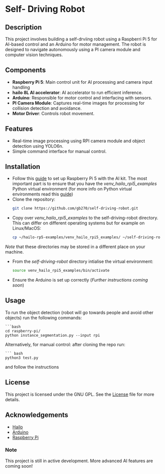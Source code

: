 # Self- Driving Robot

## Description
This project involves building a self-drviing robot using a Raspberri Pi 5 for AI-based control and an Arduino for motor management. The robot is designed to navigate autonomously using a PI camera module and computer vision techniques.

## Components
- **Raspberry Pi 5**: Main control unit for AI processing and camera input handling
- **hailo 8L AI accelerator**: AI accelerator to run efficient inference.
- **Arduino**: Responsible for motor control and interfacing with sensors.
- **PI Camera Module**: Captures real-time images for processing for collision detection and avoidance.
- **Motor Driver**: Controls robot movement.

## Features
- Real-time image processing using RPI camera module and object detection using YOLO6n.
- Simple command interface for manual control.

## Installation
- Follow this [guide](https://github.com/hailo-ai/hailo-rpi5-examples/blob/main/doc/basic-pipelines.md#installation) to set up Raspberry Pi 5 with the AI kit. The most important part is to ensure that you have the *venv_hailo_rpi5_examples* Python virtual environment (for more info on Python virtual environments read this [guide](https://realpython.com/python-virtual-environments-a-primer/))
- Clone the repository:
    ```bash
    git clone https://github.com/gb270/self-driving-robot.git

- Copy over *venv_hailo_rpi5_examples* to the self-driving-robot directory. This can differ on different operating systems but for example on Linux/MacOS:
    ```bash
    cp ~/hailo-rp5-examples/venv_hailo_rpi5_examples/ ~/self-driving-robot/raspberry-pi/ -r

*Note* that these directories may be stored in a different place on your machine.

- From the *self-driving-robot* directory intialise the virtual environment:
    ```bash
    source venv_hailo_rpi5_examples/bin/activate

- Ensure the Arduino is set up correctly (_Further instructions coming soon_)


## Usage

To run the object detection (robot will go towards people and avoid other objects) run the following commands:
    
    ```bash
    cd raspberry-pi/
    python instance_segmentation.py --input rpi


Alternatively, for manual control: after cloning the repo run:
    
    ``` bash
    python3 test.py

and follow the instructions

## License
This project is licensed under the GNU GPL. See the [License](LICENSE) file for more details. 

## Acknowledgements
- [Hailo](https://hailo.ai/)
- [Arduino](https://www.arduino.cc/)
- [Raspberry Pi](https://www.raspberrypi.org/)

### Note
This project is still in active development. More advanced AI features are coming soon!